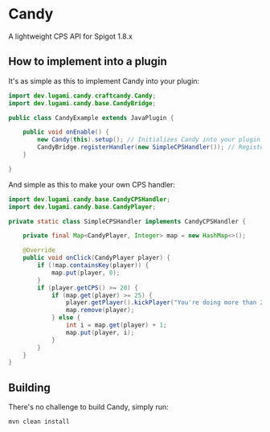 
# Candy

A lightweight CPS API for Spigot 1.8.x
## How to implement into a plugin
It's as simple as this to implement Candy into your plugin:

```java
import dev.lugami.candy.craftcandy.Candy;
import dev.lugami.candy.base.CandyBridge;

public class CandyExample extends JavaPlugin {

    public void onEnable() {
        new Candy(this).setup(); // Initializes Candy into your plugin
        CandyBridge.registerHandler(new SimpleCPSHandler()); // Registers an CPS handler
    }

}
```
And simple as this to make your own CPS handler:

```java
import dev.lugami.candy.base.CandyCPSHandler;
import dev.lugami.candy.base.CandyPlayer;

private static class SimpleCPSHandler implements CandyCPSHandler {

    private final Map<CandyPlayer, Integer> map = new HashMap<>();

    @Override
    public void onClick(CandyPlayer player) {
        if (!map.containsKey(player)) {
            map.put(player, 0);
        }
        if (player.getCPS() >= 20) {
            if (map.get(player) >= 25) { 
                player.getPlayer().kickPlayer("You're doing more than 20 CPS!");
                map.remove(player);
            } else {
                int i = map.get(player) + 1;
                map.put(player, i);
            }
        }
    }
}
```
## Building

There's no challenge to build Candy, simply run:

```bash
mvn clean install
```

